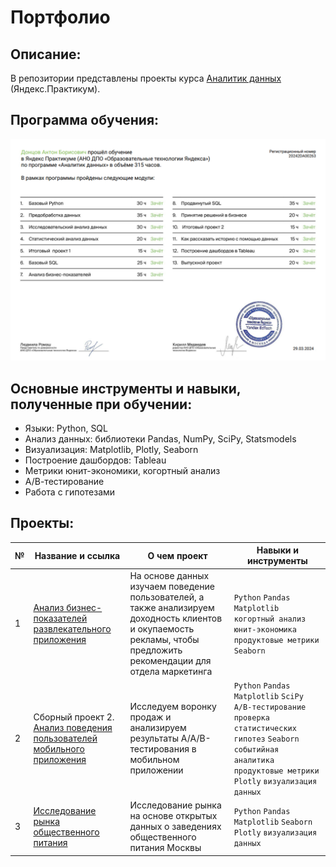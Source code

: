 # Портфолио
## Описание:
В репозитории представлены проекты курса [Аналитик данных](https://praktikum.yandex.ru/data-analyst/) (Яндекс.Практикум).

## Программа обучения:
![-](https://github.com/Shkafchenko/Portfolio/blob/develop/diploma.png)

## Основные инструменты и навыки, полученные при обучении:
- Языки: Python, SQL
- Анализ данных: библиотеки Pandas, NumPy, SciPy, Statsmodels
- Визуализация: Matplotlib, Plotly, Seaborn
- Построение дашбордов: Tableau
- Метрики юнит-экономики, когортный анализ
- А/В-тестирование
- Работа с гипотезами

## Проекты:
| №| Название и ссылка | О чем проект                                                     | Навыки и инструменты           |  
|-----------|-------------------|------------------------------------------------------------------|-----------------------------------|
|1|[Анализ бизнес-показателей развлекательного приложения](loss_analysis/)|На основе данных изучаем поведение пользователей, а также анализируем доходность клиентов и окупаемость рекламы, чтобы предложить рекомендации для отдела маркетинга|`Python` `Pandas` `Matplotlib` `когортный анализ` `юнит-экономика` `продуктовые метрики` `Seaborn`|
|2             |Сборный проект 2. [Анализ поведения пользователей мобильного приложения](user_behavior/)|Исследуем воронку продаж и анализируем результаты A/A/B-тестирования в мобильном приложении|`Python` `Pandas` `Matplotlib` `SciPy` `A/B-тестирование` `проверка статистических гипотез` `Seaborn` `событийная аналитика` `продуктовые метрики` `Plotly` `визуализация данных`|
|3            |[Исследование рынка общественного питания](catering_market)|Исследование рынка на основе открытых данных о заведениях общественного питания Москвы|`Python` `Pandas` `Matplotlib` `Seaborn` `Plotly` `визуализация данных`|
